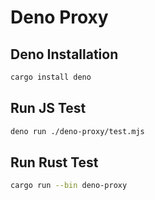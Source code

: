 # Deno Proxy

## Deno Installation

```sh
cargo install deno
```

## Run JS Test

```sh
deno run ./deno-proxy/test.mjs
```

## Run Rust Test

```sh
cargo run --bin deno-proxy
```